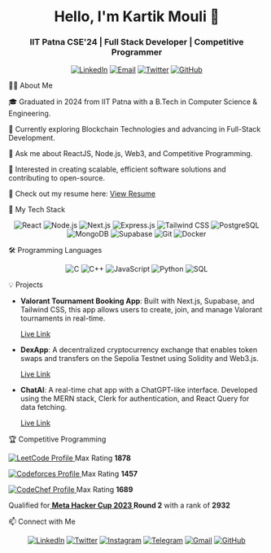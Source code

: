 <h1 align="center">Hello, I'm Kartik Mouli 👋</h1>
<h3 align="center"> IIT Patna CSE'24 | Full Stack Developer | Competitive Programmer</h3>
<p align="center">
  <a href="https://linkedin.com/in/kartik-mouli" target="_blank"><img src="https://img.shields.io/badge/LinkedIn-30302f?style=flat&logo=linkedin" alt="LinkedIn"></a>
  <a href="mailto:kartikmouli156@gmail.com"><img src="https://img.shields.io/badge/Email-30302f?style=flat&logo=gmail&logoColor=red" alt="Email"></a>
  <a href="https://twitter.com/kartikmouli" target="_blank"><img src="https://img.shields.io/badge/Twitter-30302f?style=flat&logo=twitter" alt="Twitter"></a>
  <a href="https://github.com/KartikMouli" target="_blank"><img src="https://img.shields.io/badge/GitHub-30302f?style=flat&logo=github" alt="GitHub"></a>
</p>



👨‍💻 About Me

🎓 Graduated in 2024 from IIT Patna with a B.Tech in Computer Science & Engineering.

🌱 Currently exploring Blockchain Technologies and advancing in Full-Stack Development.

💬 Ask me about ReactJS, Node.js, Web3, and Competitive Programming.

🎯 Interested in creating scalable, efficient software solutions and contributing to open-source.

📝 Check out my resume here: [View Resume](https://drive.google.com/file/d/16ebey3K6tIWcpgVi0Gc7zI3mYVpgdHxR/view?usp=sharing)




🚀 My Tech Stack

<p align="center">
  <img src="https://img.shields.io/badge/ReactJS-20232A?style=for-the-badge&logo=react&logoColor=61DAFB" alt="React" />
  <img src="https://img.shields.io/badge/Node.js-339933?style=for-the-badge&logo=node-dot-js&logoColor=white" alt="Node.js" />
  <img src="https://img.shields.io/badge/Next.js-000000?style=for-the-badge&logo=nextdotjs&logoColor=white" alt="Next.js" />
  <img src="https://img.shields.io/badge/Express.js-404D59?style=for-the-badge" alt="Express.js" />
  <img src="https://img.shields.io/badge/TailwindCSS-38B2AC?style=for-the-badge&logo=tailwind-css&logoColor=white" alt="Tailwind CSS" />
  <img src="https://img.shields.io/badge/PostgreSQL-316192?style=for-the-badge&logo=postgresql&logoColor=white" alt="PostgreSQL" />
  <img src="https://img.shields.io/badge/MongoDB-4EA94B?style=for-the-badge&logo=mongodb&logoColor=white" alt="MongoDB" />
  <img src="https://img.shields.io/badge/Supabase-3ECF8E?style=for-the-badge&logo=supabase&logoColor=white" alt="Supabase" />
  <img src="https://img.shields.io/badge/Git-F05032?style=for-the-badge&logo=git&logoColor=white" alt="Git" />
  <img src="https://img.shields.io/badge/Docker-2496ED?style=for-the-badge&logo=docker&logoColor=white" alt="Docker" />
</p>



🛠️ Programming Languages

<p align="center">
  <img src="https://img.shields.io/badge/C-00599C?style=for-the-badge&logo=c&logoColor=white" alt="C" />
  <img src="https://img.shields.io/badge/C++-00599C?style=for-the-badge&logo=cplusplus&logoColor=white" alt="C++" />
  <img src="https://img.shields.io/badge/JavaScript-F7DF1E?style=for-the-badge&logo=javascript&logoColor=black" alt="JavaScript" />
  <img src="https://img.shields.io/badge/Python-3776AB?style=for-the-badge&logo=python&logoColor=white" alt="Python" />
  <img src="https://img.shields.io/badge/SQL-336791?style=for-the-badge&logo=postgresql&logoColor=white" alt="SQL" />
</p>




💡 Projects

- **Valorant Tournament Booking App**: Built with Next.js, Supabase, and Tailwind CSS, this app allows users to create, join, and manage Valorant tournaments in real-time.
  
  [Live Link](https://valoarena.vercel.app/)
- **DexApp**: A decentralized cryptocurrency exchange that enables token swaps and transfers on the Sepolia Testnet using Solidity and Web3.js.

  [Live Link](https://dexapp-bc.vercel.app/)
- **ChatAI**: A real-time chat app with a ChatGPT-like interface. Developed using the MERN stack, Clerk for authentication, and React Query for data fetching.
  
  [Live Link](https://chat-ai-mu-dun.vercel.app/)




🏆 Competitive Programming

<p>
  <a href="https://leetcode.com/monchi02" target="_blank">
    <img src="https://img.shields.io/badge/LeetCode-FFA116?style=flat&logo=leetcode&logoColor=white" alt="LeetCode Profile" />
  </a> Max Rating <strong>1878</strong>
</p>
<p>
  <a href="https://codeforces.com/profile/monchi_02" target="_blank">
    <img src="https://img.shields.io/badge/Codeforces-1F8ACB?style=flat&logo=codeforces&logoColor=white" alt="Codeforces Profile" />
  </a> Max Rating <strong>1457</strong>
</p>
<p>
  <a href="https://www.codechef.com/users/monchi_02" target="_blank">
    <img src="https://img.shields.io/badge/CodeChef-BF40BF?style=flat&logo=codechef&logoColor=white" alt="CodeChef Profile" />
  </a> Max Rating <strong>1689</strong>
</p>
<p>
 Qualified for<a href="https://www.facebook.com/codingcompetitions/hacker-cup/2023/certificate/630261065889865"> <strong>Meta Hacker Cup 2023 </a>Round 2</strong> with a rank of <strong>2932</strong>
</p> 





📫 Connect with Me

<p align="center">
  <a href="https://linkedin.com/in/kartik-mouli" target="_blank"><img src="https://img.shields.io/badge/LinkedIn-0A66C2?style=for-the-badge&logo=linkedin&logoColor=white" alt="LinkedIn" /></a>
  <a href="https://twitter.com/kartikmouli" target="_blank"><img src="https://img.shields.io/badge/Twitter-1DA1F2?style=for-the-badge&logo=twitter&logoColor=white" alt="Twitter" /></a>
  <a href="https://instagram.com/kartikmouli" target="_blank"><img src="https://img.shields.io/badge/Instagram-E4405F?style=for-the-badge&logo=instagram&logoColor=white" alt="Instagram" /></a>
  <a href="https://t.me/kartikmouli" target="_blank"><img src="https://img.shields.io/badge/Telegram-26A6D6?style=for-the-badge&logo=telegram&logoColor=white" alt="Telegram" /></a>
  <a href="mailto:kartikmouli156@gmail.com"><img src="https://img.shields.io/badge/Email-D14836?style=for-the-badge&logo=gmail&logoColor=white" alt="Gmail" /></a>
  <a href="https://github.com/KartikMouli" target="_blank"><img src="https://img.shields.io/badge/GitHub-181717?style=for-the-badge&logo=github&logoColor=white" alt="GitHub" /></a>
</p>
